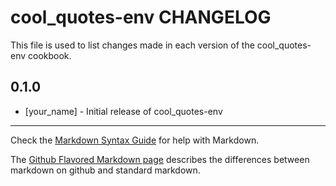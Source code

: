 # cool_quotes-env CHANGELOG

This file is used to list changes made in each version of the cool_quotes-env cookbook.

## 0.1.0
- [your_name] - Initial release of cool_quotes-env

- - -
Check the [Markdown Syntax Guide](http://daringfireball.net/projects/markdown/syntax) for help with Markdown.

The [Github Flavored Markdown page](http://github.github.com/github-flavored-markdown/) describes the differences between markdown on github and standard markdown.
